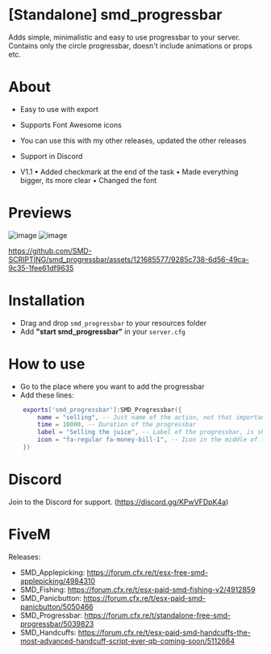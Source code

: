 # [Standalone] smd_progressbar

Adds simple, minimalistic and easy to use progressbar to your server. Contains only the circle progressbar, doesn't include animations or props etc.

# About
- Easy to use with export
- Supports Font Awesome icons
- You can use this with my other releases, updated the other releases
- Support in Discord

- V1.1
• Added checkmark at the end of the task
• Made everything bigger, its more clear
• Changed the font

# Previews
![image](https://i.imgur.com/PtbPSFn.png[/img])
![image](https://i.imgur.com/wljwaXm.jpg[/img])

https://github.com/SMD-SCRIPTING/smd_progressbar/assets/121685577/9285c738-6d56-49ca-9c35-1fee61df9635

# Installation
- Drag and drop `smd_progressbar` to your resources folder
- Add **"start smd_progressbar"** in your `server.cfg`

# How to use
- Go to the place where you want to add the progressbar
- Add these lines:
```lua
    exports['smd_progressbar']:SMD_Progressbar({
        name = "selling", -- Just name of the action, not that important 
        time = 10000, -- Duration of the progressbar
        label = "Selling the juice", -- Label of the progressbar, is shown under the circle
        icon = "fa-regular fa-money-bill-1", -- Icon in the middle of the circle, you can change it, check (https://fontawesome.com/icons) 
    })
```

# Discord
Join to the Discord for support. (https://discord.gg/KPwVFDpK4a)

# FiveM
Releases:
- SMD_Applepicking: https://forum.cfx.re/t/esx-free-smd-applepicking/4984310 
- SMD_Fishing: https://forum.cfx.re/t/esx-paid-smd-fishing-v2/4912859
- SMD_Panicbutton: https://forum.cfx.re/t/esx-paid-smd-panicbutton/5050466
- SMD_Progressbar: https://forum.cfx.re/t/standalone-free-smd-progressbar/5039823
- SMD_Handcuffs: https://forum.cfx.re/t/esx-paid-smd-handcuffs-the-most-advanced-handcuff-script-ever-qb-coming-soon/5112664